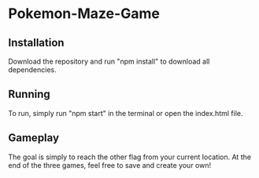# Pokemon-Maze-Game

## Installation

Download the repository and run "npm install" to download all dependencies. 

## Running

To run, simply run "npm start" in the terminal or open the index.html file. 

## Gameplay

The goal is simply to reach the other flag from your current location. At the end of the three 
games, feel free to save and create your own!
